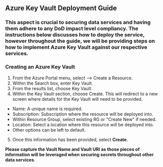 ## Azure Key Vault Deployment Guide

### This aspect is crucial to securing data services and having them adhere to any DoD impact level compliancy. The instructions below discusses how to deploy the service, however throughout the guide, we will be providing steps on how to implement Azure Key Vault against our respective services.

### Creating an Azure Key Vault

1. From the Azure Portal menu, select --> Create a Resource.
2. Within the Search box, enter Key Vault.
3. From the results list, choose Key Vault.
4. Within the Key Vault section, choose Create. This will redirect to a new screen where details for the Key Vault will need to be provided. 
  - Name: A unique name is required.
  - Subscription: Subscription where the resource will be deployed into.
  - Within Resource Group, select existing RG or "Create New" if needed.
  - Location: Select a location where this resource will be deployed into.
  - Other options can be left to default.
5. Once this information has been provided, select **Create**.

**Please capture the Vault Name and Vault URI as those pieces of information will be leveraged when securing secrets throughout other data services**.
